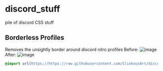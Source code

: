 # discord_stuff
pile of discord CSS stuff


## Borderless Profiles
Removes the unsightly border around discord nitro profiles
Before:
![image](https://github.com/SlinkousArt/discord_stuff/assets/83504509/855cad1f-ad7f-4ee2-a0be-6384b307bf18)
After:
![image](https://github.com/SlinkousArt/discord_stuff/assets/83504509/10c53fdb-7c24-4ab7-99a9-e11178b65a1b)
```css
@import url(https://https://raw.githubusercontent.com/SlinkousArt/discord_stuff/main/borderlessProfile.css);
```
